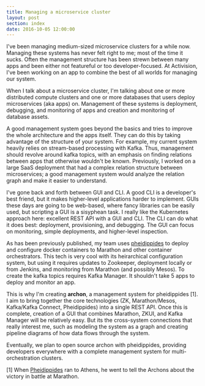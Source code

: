 ```yaml
---
title: Managing a microservice cluster
layout: post
section: index
date: 2016-10-05 12:00:00
---
```


I've been managing medium-sized microservice clusters for a while now. Managing these systems has never felt right to me; most of the time it sucks. Often the management structure has been strewn between many apps and been either not featureful or too developer-focused. At Activision, I've been working on an app to combine the best of all worlds for managing our system.

When I talk about a microservice cluster, I'm talking about one or more distributed compute clusters and one or more databases that users deploy microservices (aka apps) on. Management of these systems is deployment, debugging, and monitoring of apps and creation and monitoring of database assets.

A good management system goes beyond the basics and tries to improve the whole architecture and the apps itself. They can do this by taking advantage of the structure of your system. For example, my current system heavily relies on stream-based processing with Kafka. Thus, management should revolve around kafka topics, with an emphasis on finding relations between apps that otherwise wouldn't be known. Previously, I worked on a large SaaS deployment that had a complex relation structure between microservices; a good management system would analyze the relation graph and make it easier to understand.

I've gone back and forth between GUI and CLI. A good CLI is a developer's best friend, but it makes higher-level applications harder to implement. GUIs these days are going to be web-based, where fancy libraries can be easily used, but scripting a GUI is a sisyphean task. I really like the Kubernetes approach here: excellent REST API with a GUI and CLI. The CLI can do what it does best: deployment, provisioning, and debugging. The GUI can focus on monitoring, simple deployments, and higher-level inspection.

As has been previously published, my team uses [pheidippides](http://activisiongamescience.github.io/2016/05/26/Pheidippides-part-1/) to deploy and configure docker containers to Marathon and other container orchestrators. This tech is very cool with its heirarchical configuration system, but using it requires updates to Zookeeper, deployment locally or from Jenkins, and monitoring from Marathon (and possibly Mesos). To create the kafka topics requires Kafka Manager. It shouldn't take 5 apps to deploy and monitor an app.

This is why I'm creating **archon**, a management system for pheidippides [1]. I aim to bring together the core technologies (ZK, Marathon/Mesos, Kafka/Kafka Connect, Pheidippides) into a single REST API. Once this is complete, creation of a GUI that combines Marathon, ZKUI, and Kafka Manager will be relatively easy. But its the cross-system connections that really interest me, such as modeling the system as a graph and creating pipeline diagrams of how data flows through the system.

Eventually, we plan to open source archon with pheidippides, providing developers everywhere with a complete management system for multi-orchestration clusters.

[1] When [Pheidippides](https://en.wikipedia.org/wiki/Pheidippides) ran to Athens, he went to tell the Archons about the victory in battle at Marathon.
